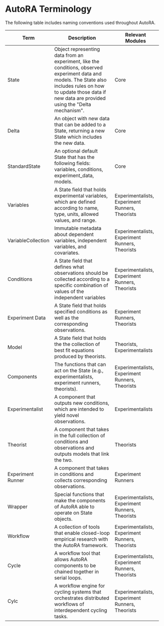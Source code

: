 # AutoRA Terminology

The following table includes naming conventions used throughout AutoRA.

| Term               | Description                                                                                                                                 | Relevant Modules                                |
|--------------------|---------------------------------------------------------------------------------------------------------------------------------------------|-------------------------------------------------|
| State              | Object representing data from an experiment, like the conditions, observed experiment data and models. The State also includes rules on how to update those data if new data are provided using the "Delta mechanism".                                           | Core                                            |
| Delta              | An object with new data that can be added to a State, returning a new State which includes the new data.                                                                          | Core                                            |
| StandardState      | An optional default State that has the following fields: variables, conditions, experiment_data, models.                                    | Core                                            |
| Variables          | A State field that holds experimental variables, which are defined according to name, type, units, allowed values, and range.               | Experimentalists, Experiment Runners, Theorists |
| VariableCollection | Immutable metadata about dependent variables, independent variables, and covariates.                                                        | Experimentalists, Experiment Runners, Theorists |
| Conditions         | A State field that defines what observations should be collected according to a specific combination of values of the independent variables | Experimentalists, Experiment Runners, Theorists |
| Experiment Data    | A State field that holds specified conditions as well as the corresponding observations.                                                    | Experiment Runners, Theorists                   |
| Model              | A State field that holds the the collection of best fit equations produced by theorists.                                                    | Theorists, Experimentalists                     |
| Components         | The functions that can act on the State (e.g., experimentalists, experiment runners, theorists).                                              | Experimentalists, Experiment Runners, Theorists |
| Experimentalist    | A component that outputs new conditions, which are intended to yield novel observations.                                                    | Experimentalists                                |
| Theorist           | A component that takes in the full collection of conditions and observations and outputs models that link the two.                          | Theorists                                       |
| Experiment Runner  | A component that takes in conditions and collects corresponding observations.                                                               | Experiment Runners                              |
| Wrapper            | Special functions that make the components of AutoRA able to operate on State objects.                                                      | Experimentalists, Experiment Runners, Theorists |
| Workflow           | A collection of tools that enable closed-loop empirical research with the AutoRA framework.                                                 | Experimentalists, Experiment Runners, Theorists |
| Cycle              | A workflow tool that allows AutoRA components to be chained together in serial loops.                                                       | Experimentalists, Experiment Runners, Theorists |
| Cylc               | A workflow engine for cycling systems that orchestrates distributed workflows of interdependent cycling tasks.                              | Experimentalists, Experiment Runners, Theorists |
